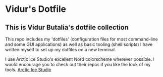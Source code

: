 # Vidur's Dotfile
## This is Vidur Butalia's dotfile collection

This repo includes my 'dotfiles' (configuration files for most command-line 
and some GUI applications) as well as basic tooling (shell scripts) I have written 
myself to set up my dotfiles on a new terminal.

I use Arctic Ice Studio's excellent Nord colorscheme wherever possible. 
I would encourage you to check out their repos if you like the look of my 
tools. [Arctic Ice Studio](https://github.com/arcticicestudio)
